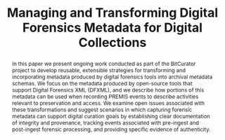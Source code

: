---
abstract: In this paper we present ongoing work conducted as part of the BitCurator
  project to develop reusable, extensible strategies for transforming and incorporating
  metadata produced by digital forensics tools into archival metadata schemas. We
  focus on the metadata produced by open-source tools that support Digital Forensics
  XML (DFXML), and we describe how portions of this metadata can be used when recording
  PREMIS events to describe activities relevant to preservation and access. We examine
  open issues associated with these transformations and suggest scenarios in which
  capturing forensic metadata can support digital curation goals by establishing clear
  documentation of integrity and provenance, tracking events associated with pre-ingest
  and post-ingest forensic processing, and providing specific evidence of authenticity.
creators:
- Kam Woods
- Alexandra Chassanoff
- Christopher A. Lee
date: null
document_url: https://services.phaidra.univie.ac.at/api/object/o:378044/download
grand_parent: iPRES
institutions: []
keywords:
- digital forensics
- disk imaging
- preservation metadata
- dfxml
- interoperability
- bitcurator
- lisbon
landing_page_url: https://phaidra.univie.ac.at/o:378044
language: eng
layout: publication
license: CC BY-SA 2.0 AT
notes_url: null
parent: iPRES 2013
publication_type: paper
size: 902869
slides_url: null
source_name: iPRES
stream_url: null
title: Managing and Transforming Digital Forensics Metadata for Digital Collections
year: 2013
---